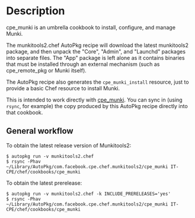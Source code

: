 Description
==================
cpe_munki is an umbrella cookbook to install, configure, and manage Munki.

The munkitools2.chef AutoPkg recipe will download the latest munkitools2 package, and then unpack the "Core", "Admin", and "Launchd" packages into separate files. The "App" package is left alone as it contains binaries that must be installed through an external mechanism (such as cpe_remote_pkg or Munki itself).

The AutoPkg recipe also generates the `cpe_munki_install` resource, just to provide a basic Chef resource to install Munki.

This is intended to work directly with [cpe_munki](https://github.com/facebook/IT-CPE/tree/master/chef/cookbooks/cpe_munki). You can sync in (using `rsync`, for example) the copy produced by this AutoPkg recipe directly into that cookbook.


## General workflow
To obtain the latest release version of Munkitools2:
```
$ autopkg run -v munkitools2.chef
$ rsync -Phav ~/Library/AutoPkg/com.facebook.cpe.chef.munkitools2/cpe_munki IT-CPE/chef/cookbooks/cpe_munki
```

To obtain the latest prerelease:
```
$ autopkg run -v munkitools2.chef -k INCLUDE_PRERELEASES='yes'
$ rsync -Phav ~/Library/AutoPkg/com.facebook.cpe.chef.munkitools2/cpe_munki IT-CPE/chef/cookbooks/cpe_munki
```
